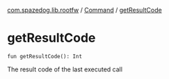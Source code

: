 [com.spazedog.lib.rootfw](../index.md) / [Command](index.md) / [getResultCode](.)

# getResultCode

`fun getResultCode(): Int`

The result code of the last executed call


